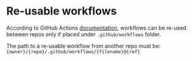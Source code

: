 # Re-usable workflows
According to GitHub Actions [documentation](https://docs.github.com/en/actions/using-workflows/reusing-workflows#calling-a-reusable-workflow), workflows can be re-used between repos only if placed under `.github/workflows` folder.

The path to a re-usable workflow from another repo must be:
`{owner}/{repo}/.github/workflows/{filename}@{ref}`
